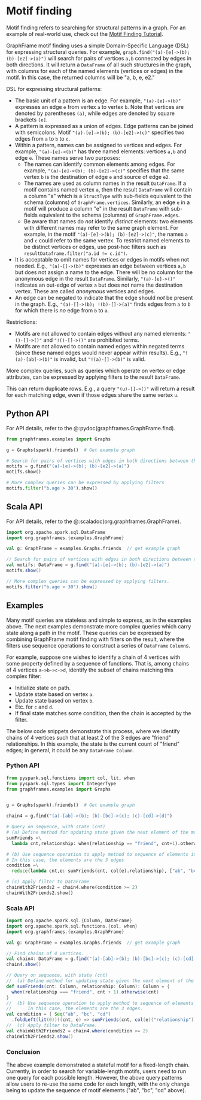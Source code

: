 # Motif finding

Motif finding refers to searching for structural patterns in a graph. For an example of real-world use, check out the [Motif Finding Tutorial](/03-tutorials/02-motif-tutorial.md).

GraphFrame motif finding uses a simple Domain-Specific Language (DSL) for expressing structural queries. For example, `graph.find("(a)-[e]->(b); (b)-[e2]->(a)")` will search for pairs of vertices `a,b` connected by edges in both directions.  It will return a `DataFrame` of all such structures in the graph, with columns for each of the named elements (vertices or edges) in the motif.  In this case, the returned columns will be "a, b, e, e2."

DSL for expressing structural patterns:

* The basic unit of a pattern is an edge.
   For example, `"(a)-[e]->(b)"` expresses an edge `e` from vertex `a` to vertex `b`.
   Note that vertices are denoted by parentheses `(a)`, while edges are denoted by
   square brackets `[e]`.
* A pattern is expressed as a union of edges. Edge patterns can be joined with semicolons.
   Motif `"(a)-[e]->(b); (b)-[e2]->(c)"` specifies two edges from `a` to `b` to `c`.
* Within a pattern, names can be assigned to vertices and edges.  For example,
   `"(a)-[e]->(b)"` has three named elements: vertices `a,b` and edge `e`.
   These names serve two purposes:
  * The names can identify common elements among edges.  For example,
      `"(a)-[e]->(b); (b)-[e2]->(c)"` specifies that the same vertex `b` is the destination
      of edge `e` and source of edge `e2`.
  * The names are used as column names in the result `DataFrame`.  If a motif contains
      named vertex `a`, then the result `DataFrame` will contain a column "a" which is a
      `StructType` with sub-fields equivalent to the schema (columns) of
      `GraphFrame.vertices`. Similarly, an edge `e` in a motif will produce a column "e"
      in the result `DataFrame` with sub-fields equivalent to the schema (columns) of
      `GraphFrame.edges`.
  * Be aware that names do *not* identify *distinct* elements: two elements with different
      names may refer to the same graph element.  For example, in the motif
      `"(a)-[e]->(b); (b)-[e2]->(c)"`, the names `a` and `c` could refer to the same vertex.
      To restrict named elements to be distinct vertices or edges, use post-hoc filters
      such as `resultDataframe.filter("a.id != c.id")`.
* It is acceptable to omit names for vertices or edges in motifs when not needed.
   E.g., `"(a)-[]->(b)"` expresses an edge between vertices `a,b` but does not assign a name
   to the edge.  There will be no column for the anonymous edge in the result `DataFrame`.
   Similarly, `"(a)-[e]->()"` indicates an out-edge of vertex `a` but does not name
   the destination vertex.  These are called *anonymous* vertices and edges.
* An edge can be negated to indicate that the edge should *not* be present in the graph.
  E.g., `"(a)-[]->(b); !(b)-[]->(a)"` finds edges from `a` to `b` for which there is *no*
  edge from `b` to `a`.

Restrictions:

* Motifs are not allowed to contain edges without any named elements: `"()-[]->()"` and `"!()-[]->()"` are prohibited terms.
* Motifs are not allowed to contain named edges within negated terms (since these named edges would never appear within results).  E.g., `"!(a)-[ab]->(b)"` is invalid, but `"!(a)-[]->(b)"` is valid.

More complex queries, such as queries which operate on vertex or edge attributes,
can be expressed by applying filters to the result `DataFrame`.

This can return duplicate rows.  E.g., a query `"(u)-[]->()"` will return a result for each
matching edge, even if those edges share the same vertex `u`.

## Python API

For API details, refer to the @:pydoc(graphframes.GraphFrame.find).

```python
from graphframes.examples import Graphs

g = Graphs(spark).friends()  # Get example graph

# Search for pairs of vertices with edges in both directions between them
motifs = g.find("(a)-[e]->(b); (b)-[e2]->(a)")
motifs.show()

# More complex queries can be expressed by applying filters
motifs.filter("b.age > 30").show()
```

## Scala API

For API details, refer to the @:scaladoc(org.graphframes.GraphFrame).

```scala
import org.apache.spark.sql.DataFrame
import org.graphframes.{examples,GraphFrame}

val g: GraphFrame = examples.Graphs.friends  // get example graph

// Search for pairs of vertices with edges in both directions between them.
val motifs: DataFrame = g.find("(a)-[e]->(b); (b)-[e2]->(a)")
motifs.show()

// More complex queries can be expressed by applying filters.
motifs.filter("b.age > 30").show()
```

## Examples

Many motif queries are stateless and simple to express, as in the examples above. The next examples demonstrate more complex queries which carry state along a path in the motif. These queries can be expressed by combining GraphFrame motif finding with filters on the result, where the filters use sequence operations to construct a series of `DataFrame` `Column`s.

For example, suppose one wishes to identify a chain of 4 vertices with some property defined by a sequence of functions.  That is, among chains of 4 vertices `a->b->c->d`, identify the subset of chains matching this complex filter:

* Initialize state on path.
* Update state based on vertex `a`.
* Update state based on vertex `b`.
* Etc. for `c` and `d`.
* If final state matches some condition, then the chain is accepted by the filter.

The below code snippets demonstrate this process, where we identify chains of 4 vertices
such that at least 2 of the 3 edges are "friend" relationships.
In this example, the state is the current count of "friend" edges; in general, it could be any
`DataFrame Column`.

### Python API

```python
from pyspark.sql.functions import col, lit, when
from pyspark.sql.types import IntegerType
from graphframes.examples import Graphs


g = Graphs(spark).friends()  # Get example graph

chain4 = g.find("(a)-[ab]->(b); (b)-[bc]->(c); (c)-[cd]->(d)")

# Query on sequence, with state (cnt)
# (a) Define method for updating state given the next element of the motif
sumFriends =\
  lambda cnt,relationship: when(relationship == "friend", cnt+1).otherwise(cnt)

# (b) Use sequence operation to apply method to sequence of elements in motif
# In this case, the elements are the 3 edges
condition =\
  reduce(lambda cnt,e: sumFriends(cnt, col(e).relationship), ["ab", "bc", "cd"], lit(0))

# (c) Apply filter to DataFrame
chainWith2Friends2 = chain4.where(condition >= 2)
chainWith2Friends2.show()
```

### Scala API

```scala
import org.apache.spark.sql.{Column, DataFrame}
import org.apache.spark.sql.functions.{col, when}
import org.graphframes.{examples,GraphFrame}

val g: GraphFrame = examples.Graphs.friends  // get example graph

// Find chains of 4 vertices.
val chain4: DataFrame = g.find("(a)-[ab]->(b); (b)-[bc]->(c); (c)-[cd]->(d)")
chain4.show()

// Query on sequence, with state (cnt)
//  (a) Define method for updating state given the next element of the motif.
def sumFriends(cnt: Column, relationship: Column): Column = {
  when(relationship === "friend", cnt + 1).otherwise(cnt)
}
//  (b) Use sequence operation to apply method to sequence of elements in motif.
//      In this case, the elements are the 3 edges.
val condition = { Seq("ab", "bc", "cd")
  .foldLeft(lit(0))((cnt, e) => sumFriends(cnt, col(e)("relationship"))) }
//  (c) Apply filter to DataFrame.
val chainWith2Friends2 = chain4.where(condition >= 2)
chainWith2Friends2.show()
```

### Conclusion

The above example demonstrated a stateful motif for a fixed-length chain.  Currently, in order to search for variable-length motifs, users need to run one query for each possible length. However, the above query patterns allow users to re-use the same code for each length, with the only change being to update the sequence of motif elements ("ab", "bc", "cd" above).

